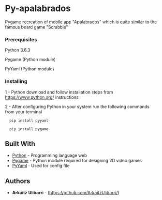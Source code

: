 # Py-apalabrados

Pygame recreation of mobile app "Apalabrados" which is quite similar to the famous board game "Scrabble"

### Prerequisites

Python 3.6.3

Pygame (Python module)

PyYaml (Python module)

### Installing

1 - Python download and follow installation steps from https://www.python.org/ instructions

2 - After configuring Python in your system run the following commands from your terminal

```
  pip install pyyaml
```

```
  pip install pygame
```

## Built With

* [Python](https://www.python.org/) - Programming language web
* [Pygame](https://www.pygame.org/) - Python module required for designing 2D video games
* [PyYaml](https://pyyaml.org/) - Used for config file

## Authors

* **Arkaitz Ulibarri** - (https://github.com/ArkaitzUlibarri/)
